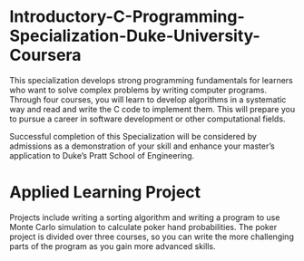 # Introductory-C-Programming-Specialization-Duke-University-Coursera

This specialization develops strong programming fundamentals for learners who want to solve complex problems by writing computer programs. Through four courses, you will learn to develop algorithms in a systematic way and read and write the C code to implement them. This will prepare you to pursue a career in software development or other computational fields.

Successful completion of this Specialization will be considered by admissions as a demonstration of your skill and enhance your master’s application to Duke’s Pratt School of Engineering.

# Applied Learning Project

Projects include writing a sorting algorithm and writing a program to use Monte Carlo simulation to calculate poker hand probabilities. The poker project is divided over three courses, so you can write the more challenging parts of the program as you gain more advanced skills.

